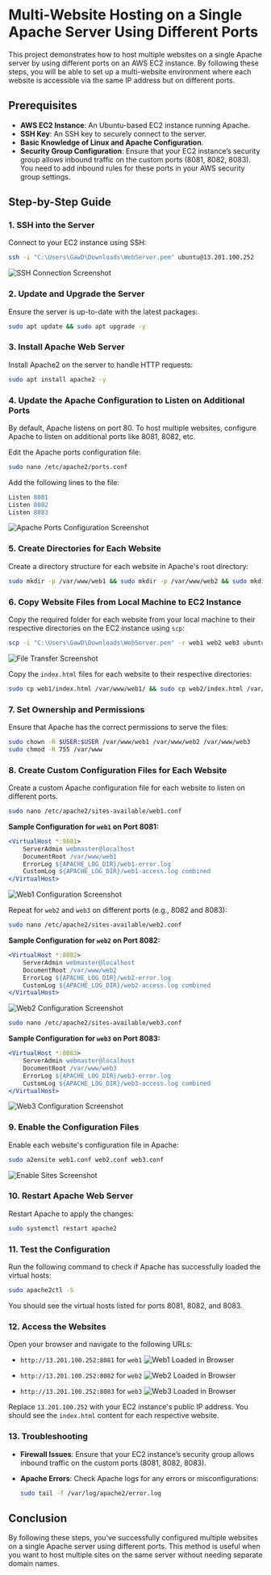 # Multi-Website Hosting on a Single Apache Server Using Different Ports

This project demonstrates how to host multiple websites on a single Apache server by using different ports on an AWS EC2 instance. By following these steps, you will be able to set up a multi-website environment where each website is accessible via the same IP address but on different ports.

## Prerequisites

- **AWS EC2 Instance**: An Ubuntu-based EC2 instance running Apache.
- **SSH Key**: An SSH key to securely connect to the server.
- **Basic Knowledge of Linux and Apache Configuration**.
- **Security Group Configuration**: Ensure that your EC2 instance’s security group allows inbound traffic on the custom ports (8081, 8082, 8083). You need to add inbound rules for these ports in your AWS security group settings.

## Step-by-Step Guide

### 1. SSH into the Server

Connect to your EC2 instance using SSH:

```bash
ssh -i "C:\Users\GawD\Downloads\WebServer.pem" ubuntu@13.201.100.252
```

![SSH Connection Screenshot](/hostingMultipleWebsites/Ubuntu+Apache2_multipleWebsites/portBased/img/SSH-connection-screenshot.png)

### 2. Update and Upgrade the Server

Ensure the server is up-to-date with the latest packages:

```bash
sudo apt update && sudo apt upgrade -y
```

### 3. Install Apache Web Server

Install Apache2 on the server to handle HTTP requests:

```bash
sudo apt install apache2 -y
```

### 4. Update the Apache Configuration to Listen on Additional Ports

By default, Apache listens on port 80. To host multiple websites, configure Apache to listen on additional ports like 8081, 8082, etc.

Edit the Apache ports configuration file:

```bash
sudo nano /etc/apache2/ports.conf
```

Add the following lines to the file:

```apache
Listen 8081
Listen 8082
Listen 8083
```

![Apache Ports Configuration Screenshot](/hostingMultipleWebsites/Ubuntu+Apache2_multipleWebsites/portBased/img/ports-conf-screenshot.png)

### 5. Create Directories for Each Website

Create a directory structure for each website in Apache's root directory:

```bash
sudo mkdir -p /var/www/web1 && sudo mkdir -p /var/www/web2 && sudo mkdir -p /var/www/web3
```

### 6. Copy Website Files from Local Machine to EC2 Instance

Copy the required folder for each website from your local machine to their respective directories on the EC2 instance using `scp`:

```bash
scp -i "C:\Users\GawD\Downloads\WebServer.pem" -r web1 web2 web3 ubuntu@13.201.100.252:~
```

![File Transfer Screenshot](/hostingMultipleWebsites/Ubuntu+Apache2_multipleWebsites/portBased/img/file-transfer-screenshot.png)

Copy the `index.html` files for each website to their respective directories:

```bash
sudo cp web1/index.html /var/www/web1/ && sudo cp web2/index.html /var/www/web2/ && sudo cp web3/index.html /var/www/web3/
```

### 7. Set Ownership and Permissions

Ensure that Apache has the correct permissions to serve the files:

```bash
sudo chown -R $USER:$USER /var/www/web1 /var/www/web2 /var/www/web3
sudo chmod -R 755 /var/www
```

### 8. Create Custom Configuration Files for Each Website

Create a custom Apache configuration file for each website to listen on different ports.

```bash
sudo nano /etc/apache2/sites-available/web1.conf
```

**Sample Configuration for `web1` on Port 8081:**

```apache
<VirtualHost *:8081>
    ServerAdmin webmaster@localhost
    DocumentRoot /var/www/web1
    ErrorLog ${APACHE_LOG_DIR}/web1-error.log
    CustomLog ${APACHE_LOG_DIR}/web1-access.log combined
</VirtualHost>
```

![Web1 Configuration Screenshot](/hostingMultipleWebsites/Ubuntu+Apache2_multipleWebsites/portBased/img/web1-conf-screenshot.png)

Repeat for `web2` and `web3` on different ports (e.g., 8082 and 8083):

```bash
sudo nano /etc/apache2/sites-available/web2.conf
```

**Sample Configuration for `web2` on Port 8082:**

```apache
<VirtualHost *:8082>
    ServerAdmin webmaster@localhost
    DocumentRoot /var/www/web2
    ErrorLog ${APACHE_LOG_DIR}/web2-error.log
    CustomLog ${APACHE_LOG_DIR}/web2-access.log combined
</VirtualHost>
```

![Web2 Configuration Screenshot](/hostingMultipleWebsites/Ubuntu+Apache2_multipleWebsites/portBased/img/web2-conf-screenshot.png)

```bash
sudo nano /etc/apache2/sites-available/web3.conf
```

**Sample Configuration for `web3` on Port 8083:**

```apache
<VirtualHost *:8083>
    ServerAdmin webmaster@localhost
    DocumentRoot /var/www/web3
    ErrorLog ${APACHE_LOG_DIR}/web3-error.log
    CustomLog ${APACHE_LOG_DIR}/web3-access.log combined
</VirtualHost>
```

![Web3 Configuration Screenshot](/hostingMultipleWebsites/Ubuntu+Apache2_multipleWebsites/portBased/img/web3-conf-screenshot.png)

### 9. Enable the Configuration Files

Enable each website's configuration file in Apache:

```bash
sudo a2ensite web1.conf web2.conf web3.conf
```

![Enable Sites Screenshot](/hostingMultipleWebsites/Ubuntu+Apache2_multipleWebsites/portBased/img/enable-sites-screenshot.png)

### 10. Restart Apache Web Server

Restart Apache to apply the changes:

```bash
sudo systemctl restart apache2
```

### 11. Test the Configuration

Run the following command to check if Apache has successfully loaded the virtual hosts:

```bash
sudo apache2ctl -S
```

You should see the virtual hosts listed for ports 8081, 8082, and 8083.

### 12. Access the Websites

Open your browser and navigate to the following URLs:

- `http://13.201.100.252:8081` for `web1`
![Web1 Loaded in Browser](/hostingMultipleWebsites/Ubuntu+Apache2_multipleWebsites/portBased/img/web1-loaded-screenshot.png)

- `http://13.201.100.252:8082` for `web2`
![Web2 Loaded in Browser](/hostingMultipleWebsites/Ubuntu+Apache2_multipleWebsites/portBased/img/web2-loaded-screenshot.png)

- `http://13.201.100.252:8083` for `web3`
![Web3 Loaded in Browser](/hostingMultipleWebsites/Ubuntu+Apache2_multipleWebsites/portBased/img/web3-loaded-screenshot.png)

Replace `13.201.100.252` with your EC2 instance's public IP address. You should see the `index.html` content for each respective website.

### 13. Troubleshooting

- **Firewall Issues**: Ensure that your EC2 instance’s security group allows inbound traffic on the custom ports (8081, 8082, 8083).
- **Apache Errors**: Check Apache logs for any errors or misconfigurations:

  ```bash
  sudo tail -f /var/log/apache2/error.log
  ```

## Conclusion

By following these steps, you've successfully configured multiple websites on a single Apache server using different ports. This method is useful when you want to host multiple sites on the same server without needing separate domain names.